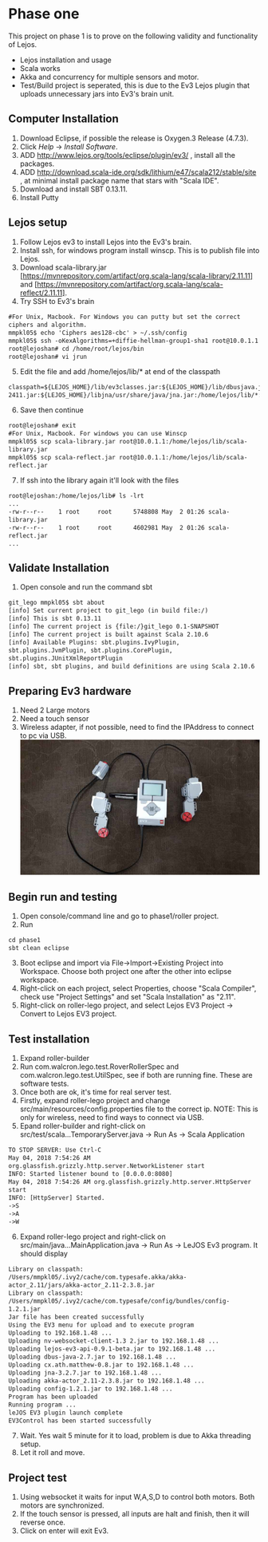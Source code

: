 # Phase one
This project on phase 1 is to prove on the following validity and functionality of Lejos.
* Lejos installation and usage
* Scala works
* Akka and concurrency for multiple sensors and motor.
* Test/Build project is seperated, this is due to the Ev3 Lejos plugin that uploads unnecessary jars into Ev3's brain unit.


## Computer Installation
1. Download Eclipse, if possible the release is Oxygen.3 Release (4.7.3).
2. Click *Help* -> *Install Software*.
3. ADD http://www.lejos.org/tools/eclipse/plugin/ev3/ , install all the packages.
4. ADD http://download.scala-ide.org/sdk/lithium/e47/scala212/stable/site , at minimal install package name that stars with "Scala IDE".
5. Download and install SBT 0.13.11.
6. Install Putty

## Lejos setup
1. Follow Lejos ev3 to install Lejos into the Ev3's brain.
2. Install ssh, for windows program install winscp. This is to publish file into Lejos.
3. Download scala-library.jar [https://mvnrepository.com/artifact/org.scala-lang/scala-library/2.11.11] and [https://mvnrepository.com/artifact/org.scala-lang/scala-reflect/2.11.11].
4. Try SSH to Ev3's brain
```
#For Unix, Macbook. For Windows you can putty but set the correct ciphers and algorithm.
mmpkl05$ echo 'Ciphers aes128-cbc' > ~/.ssh/config
mmpkl05$ ssh -oKexAlgorithms=+diffie-hellman-group1-sha1 root@10.0.1.1
root@lejoshan# cd /home/root/lejos/bin
root@lejoshan# vi jrun
```
5. Edit the file and add /home/lejos/lib/* at end of the classpath
```
classpath=${LEJOS_HOME}/lib/ev3classes.jar:${LEJOS_HOME}/lib/dbusjava.jar:${LEJOS_HOME}/lib/opencv-2411.jar:${LEJOS_HOME}/libjna/usr/share/java/jna.jar:/home/lejos/lib/*:.
```
6. Save then continue
```
root@lejoshan# exit
#For Unix, Macbook. For windows you can use Winscp
mmpkl05$ scp scala-library.jar root@10.0.1.1:/home/lejos/lib/scala-library.jar
mmpkl05$ scp scala-reflect.jar root@10.0.1.1:/home/lejos/lib/scala-reflect.jar
```
7. If ssh into the library again it'll look with the files
```
root@lejoshan:/home/lejos/lib# ls -lrt
...
-rw-r--r--    1 root     root      5748808 May  2 01:26 scala-library.jar
-rw-r--r--    1 root     root      4602981 May  2 01:26 scala-reflect.jar
...
```

## Validate Installation
1. Open console and run the command sbt
```
git_lego mmpkl05$ sbt about
[info] Set current project to git_lego (in build file:/)
[info] This is sbt 0.13.11
[info] The current project is {file:/}git_lego 0.1-SNAPSHOT
[info] The current project is built against Scala 2.10.6
[info] Available Plugins: sbt.plugins.IvyPlugin, sbt.plugins.JvmPlugin, sbt.plugins.CorePlugin, sbt.plugins.JUnitXmlReportPlugin
[info] sbt, sbt plugins, and build definitions are using Scala 2.10.6
```
## Preparing Ev3 hardware
1. Need 2 Large motors
2. Need a touch sensor
3. Wireless adapter, if not possible, need to find the IPAddress to connect to pc via USB.
![alt text](img/device.jpg?raw=true)

## Begin run and testing
1. Open console/command line and go to phase1/roller project.
2. Run
```
cd phase1
sbt clean eclipse
```
3. Boot eclipse and import via File->Import->Existing Project into Workspace. Choose both project one after the other into eclipse workspace.
4. Right-click on each project, select Properties, choose "Scala Compiler", check use "Project Settings" and set "Scala Installation" as "2.11".
5. Right-click on roller-lego project, and select Lejos EV3 Project -> Convert to Lejos EV3 project.

## Test installation
1. Expand roller-builder
2. Run com.walcron.lego.test.RoverRollerSpec and com.walcron.lego.test.UtilSpec, see if both are running fine. These are software tests.
3. Once both are ok, it's time for real server test.
4. Firstly, expand roller-lego project and change src/main/resources/config.properties file to the correct ip. NOTE: This is only for wireless, need to find ways to connect via USB.
5. Epand roller-builder and right-click on src/test/scala...TemporaryServer.java -> Run As -> Scala Application
```
TO STOP SERVER: Use Ctrl-C
May 04, 2018 7:54:26 AM org.glassfish.grizzly.http.server.NetworkListener start
INFO: Started listener bound to [0.0.0.0:8080]
May 04, 2018 7:54:26 AM org.glassfish.grizzly.http.server.HttpServer start
INFO: [HttpServer] Started.
->S
->A
->W
```
6. Expand roller-lego project and right-click on src/main/java...MainApplication.java -> Run As -> LeJOS Ev3 program. It should display
```
Library on classpath: /Users/mmpkl05/.ivy2/cache/com.typesafe.akka/akka-actor_2.11/jars/akka-actor_2.11-2.3.8.jar
Library on classpath: /Users/mmpkl05/.ivy2/cache/com.typesafe/config/bundles/config-1.2.1.jar
Jar file has been created successfully
Using the EV3 menu for upload and to execute program
Uploading to 192.168.1.48 ...
Uploading nv-websocket-client-1.3 2.jar to 192.168.1.48 ...
Uploading lejos-ev3-api-0.9.1-beta.jar to 192.168.1.48 ...
Uploading dbus-java-2.7.jar to 192.168.1.48 ...
Uploading cx.ath.matthew-0.8.jar to 192.168.1.48 ...
Uploading jna-3.2.7.jar to 192.168.1.48 ...
Uploading akka-actor_2.11-2.3.8.jar to 192.168.1.48 ...
Uploading config-1.2.1.jar to 192.168.1.48 ...
Program has been uploaded
Running program ...
leJOS EV3 plugin launch complete
EV3Control has been started successfully
```
7. Wait. Yes wait 5 minute for it to load, problem is due to Akka threading setup.
8. Let it roll and move.

## Project test
1. Using websocket it waits for input W,A,S,D to control both motors. Both motors are synchronized.
2. If the touch sensor is pressed, all inputs are halt and finish, then it will reverse once.
3. Click on enter will exit Ev3.
